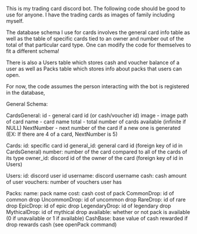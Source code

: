 This is my trading card discord bot. The following code should be good to use for anyone. I have the trading cards as images of family including myself.

The database schema I use for cards involves the general card info table as well as the table of specific cards tied to an owner and number out of the total of that particular card type. One can modify the code for themselves to fit a different schema!

There is also a Users table which stores cash and voucher balance of a user as well as Packs table which stores info about packs that users can open.

For now, the code assumes the person interacting with the bot is registered in the database,

General Schema:

CardsGeneral:
id - general card id (or cash/voucher id)
image - image path of card
name - card name
total - total number of cards available (infinite if NULL)
NextNumber - next number of the card if a new one is generated (EX: If there are 4 of a card, NextNumber is 5)

Cards:
id: specific card id
general_id: general card id (foreign key of id in CardsGeneral)
number: number of the card compared to all of the cards of its type
owner_id: discord id of the owner of the card (foreign key of id in Users)

Users:
id: discord user id
username: discord username
cash: cash amount of user
vouchers: number of vouchers user has

Packs:
name: pack name
cost: cash cost of pack
CommonDrop: id of common drop
UncommonDrop: id of uncommon drop
RareDrop: id of rare drop
EpicDrop: id of epic drop
LegendaryDrop: id of legendary drop
MythicalDrop: id of mythical drop
available: whether or not pack is available (0 if unavailable or 1 if available)
CashBase: base value of cash rewarded if drop rewards cash (see openPack command)
